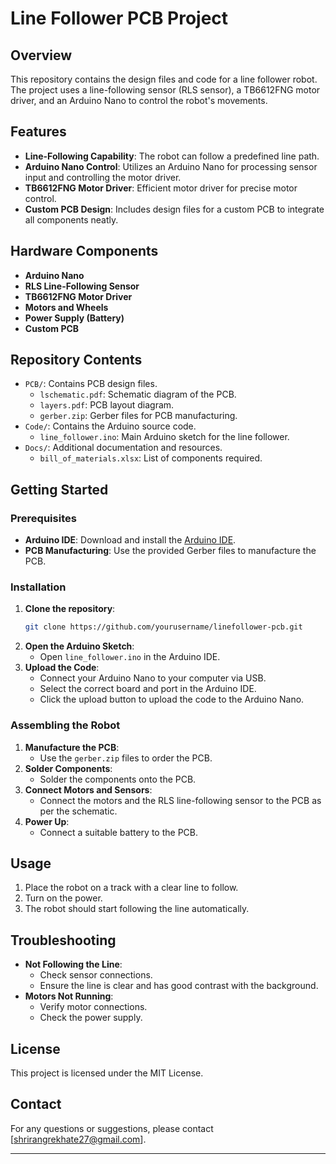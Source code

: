 # Line Follower PCB Project

## Overview
This repository contains the design files and code for a line follower robot. The project uses a line-following sensor (RLS sensor), a TB6612FNG motor driver, and an Arduino Nano to control the robot's movements.

## Features
- **Line-Following Capability**: The robot can follow a predefined line path.
- **Arduino Nano Control**: Utilizes an Arduino Nano for processing sensor input and controlling the motor driver.
- **TB6612FNG Motor Driver**: Efficient motor driver for precise motor control.
- **Custom PCB Design**: Includes design files for a custom PCB to integrate all components neatly.

## Hardware Components
- **Arduino Nano**
- **RLS Line-Following Sensor**
- **TB6612FNG Motor Driver**
- **Motors and Wheels**
- **Power Supply (Battery)**
- **Custom PCB**

## Repository Contents
- `PCB/`: Contains PCB design files.
  - `lschematic.pdf`: Schematic diagram of the PCB.
  - `layers.pdf`: PCB layout diagram.
  - `gerber.zip`: Gerber files for PCB manufacturing.
- `Code/`: Contains the Arduino source code.
  - `line_follower.ino`: Main Arduino sketch for the line follower.
- `Docs/`: Additional documentation and resources.
  - `bill_of_materials.xlsx`: List of components required.

## Getting Started

### Prerequisites
- **Arduino IDE**: Download and install the [Arduino IDE](https://www.arduino.cc/en/software).
- **PCB Manufacturing**: Use the provided Gerber files to manufacture the PCB.

### Installation
1. **Clone the repository**:
   ```bash
   git clone https://github.com/yourusername/linefollower-pcb.git
   ```
2. **Open the Arduino Sketch**:
   - Open `line_follower.ino` in the Arduino IDE.
3. **Upload the Code**:
   - Connect your Arduino Nano to your computer via USB.
   - Select the correct board and port in the Arduino IDE.
   - Click the upload button to upload the code to the Arduino Nano.

### Assembling the Robot
1. **Manufacture the PCB**:
   - Use the `gerber.zip` files to order the PCB.
2. **Solder Components**:
   - Solder the components onto the PCB.
3. **Connect Motors and Sensors**:
   - Connect the motors and the RLS line-following sensor to the PCB as per the schematic.
4. **Power Up**:
   - Connect a suitable battery to the PCB.

## Usage
1. Place the robot on a track with a clear line to follow.
2. Turn on the power.
3. The robot should start following the line automatically.

## Troubleshooting
- **Not Following the Line**:
  - Check sensor connections.
  - Ensure the line is clear and has good contrast with the background.
- **Motors Not Running**:
  - Verify motor connections.
  - Check the power supply.


## License
This project is licensed under the MIT License.

## Contact
For any questions or suggestions, please contact [shrirangrekhate27@gmail.com].

---
